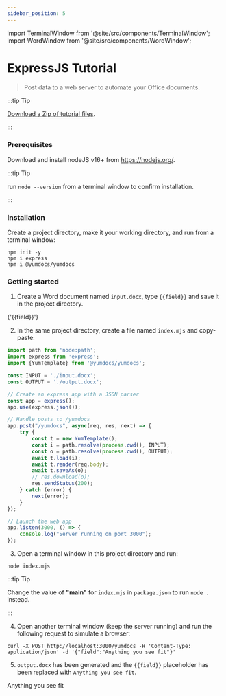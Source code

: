 ```yaml
---
sidebar_position: 5
---
```


import TerminalWindow from '@site/src/components/TerminalWindow';
import WordWindow from '@site/src/components/WordWindow';

# ExpressJS Tutorial

> Post data to a web server to automate your Office documents.

:::tip Tip

[Download a Zip of tutorial files](./assets/05-expressjs-tutorial.zip).

:::

### Prerequisites

Download and install nodeJS v16+ from https://nodejs.org/.

:::tip Tip

run `node --version` from a terminal window to confirm installation.

:::

### Installation

Create a project directory, make it your working directory, and run from a terminal window:

<TerminalWindow>

```
npm init -y
npm i express
npm i @yumdocs/yumdocs
```

</TerminalWindow>

### Getting started

1) Create a Word document named `input.docx`, type `{{field}}` and save it in the project directory.

<WordWindow title="input.docx">
{'{{field}}'}
</WordWindow>

2) In the same project directory, create a file named `index.mjs` and copy-paste:

```js showLineNumbers title=index.mjs
import path from 'node:path';
import express from 'express';
import {YumTemplate} from '@yumdocs/yumdocs';

const INPUT = './input.docx';
const OUTPUT = './output.docx';

// Create an express app with a JSON parser
const app = express();
app.use(express.json());

// Handle posts to /yumdocs
app.post("/yumdocs", async(req, res, next) => {
    try {
        const t = new YumTemplate();
        const i = path.resolve(process.cwd(), INPUT);
        const o = path.resolve(process.cwd(), OUTPUT);
        await t.load(i);
        await t.render(req.body);
        await t.saveAs(o);
        // res.download(o);
        res.sendStatus(200);
    } catch (error) {
        next(error);
    }
});

// Launch the web app
app.listen(3000, () => {
    console.log("Server running on port 3000");
});
```

3) Open a terminal window in this project directory and run:

<TerminalWindow>

```
node index.mjs
```

</TerminalWindow>

:::tip Tip

Change the value of **"main"** for `index.mjs` in `package.json` to run `node .` instead.

:::

4) Open another terminal window (keep the server running) and run the following request to simulate a browser:

<TerminalWindow>

```text
curl -X POST http://localhost:3000/yumdocs -H 'Content-Type: application/json' -d '{"field":"Anything you see fit"}'
```

</TerminalWindow>

5) `output.docx` has been generated and the `{{field}}` placeholder has been replaced with `Anything you see fit`.

<WordWindow title="output.docx">
Anything you see fit
</WordWindow>
